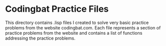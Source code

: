 # Codingbat Practice Files

This directory contains .lisp files I created to solve very basic practice problems from the website codingbat.com.  Each file represents a section of practice problems from the website and contains a list of functions addressing the practice problems.
